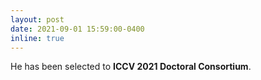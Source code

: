 ```yaml
---
layout: post
date: 2021-09-01 15:59:00-0400
inline: true
---
```


He has been selected to **ICCV 2021 Doctoral Consortium**.